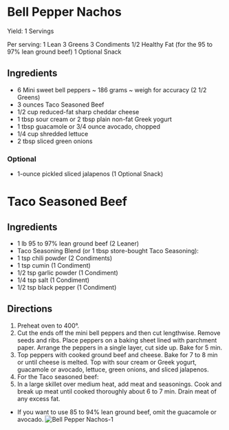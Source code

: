 # Bell Pepper Nachos

Yield:
1 Servings

Per serving:
1 Lean
3 Greens
3 Condiments
1/2 Healthy Fat (for the 95 to 97% lean ground beef)
1 Optional Snack

## Ingredients
* 6 Mini sweet bell peppers ~ 186 grams ~ weigh for accuracy (2 1/2 Greens)
* 3 ounces Taco Seasoned Beef
* 1/2 cup reduced-fat sharp cheddar cheese
* 1 tbsp sour cream or 2 tbsp plain non-fat Greek yogurt
* 1 tbsp guacamole or 3/4 ounce avocado, chopped
* 1/4 cup shredded lettuce
* 2 tbsp sliced green onions

### Optional
* 1-ounce pickled sliced jalapenos (1 Optional Snack)

# Taco Seasoned Beef

## Ingredients
* 1 lb 95 to 97% lean ground beef (2 Leaner)
* Taco Seasoning Blend (or 1 tbsp store-bought Taco Seasoning):
* 1 tsp chili powder (2 Condiments)
* 1 tsp cumin (1 Condiment)
* 1/2 tsp garlic powder (1 Condiment)
* 1/4 tsp salt (1 Condiment)
* 1/2 tsp black pepper (1 Condiment)

## Directions
1. Preheat oven to 400°.
2. Cut the ends off the mini bell peppers and then cut lengthwise. Remove seeds and ribs. Place peppers on a baking sheet lined with parchment paper. Arrange the peppers in a single layer, cut side up. Bake for 5 min.
3. Top peppers with cooked ground beef and cheese. Bake for 7 to 8 min or until cheese is melted. Top with sour cream or Greek yogurt, guacamole or avocado, lettuce, green onions, and sliced jalapenos.
4. For the Taco seasoned beef:
5. In a large skillet over medium heat, add meat and seasonings. Cook and break up meat until cooked thoroughly about 6 to 7 min. Drain meat of any excess fat.

* If you want to use 85 to 94% lean ground beef, omit the guacamole or avocado.
![Bell Pepper Nachos-1](images/Bell%20Pepper%20Nachos-1.png)

